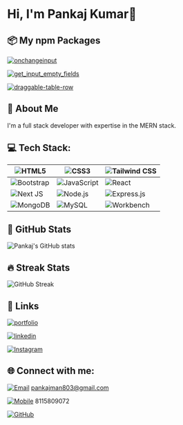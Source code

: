 # Hi, I'm Pankaj Kumar👋

## 📦 My npm Packages
[![onchangeinput](https://img.shields.io/badge/npm-onchangeinput-blue)](https://www.npmjs.com/package/onchangeinput)

[![get_input_empty_fields](https://img.shields.io/badge/npm-get__input__empty__fields-blue)](https://www.npmjs.com/package/get_input_empty_fields)

[![draggable-table-row](https://img.shields.io/badge/npm-draggable--table--row-blue)](https://www.npmjs.com/package/draggable-table-row)

## 🚀 About Me
I'm a full stack developer with expertise in the MERN stack.


## 💻 Tech Stack:

| ![HTML5](https://img.shields.io/badge/html5-%23E34F26.svg?style=for-the-badge&logo=html5&logoColor=white) | ![CSS3](https://img.shields.io/badge/css3-%231572B6.svg?style=for-the-badge&logo=css3&logoColor=white) | ![Tailwind CSS](https://img.shields.io/badge/tailwindcss-%2338B2AC.svg?style=for-the-badge&logo=tailwind-css&logoColor=white) |
| --- | --- | --- |
| ![Bootstrap](https://img.shields.io/badge/bootstrap-%23563D7C.svg?style=for-the-badge&logo=bootstrap&logoColor=white) | ![JavaScript](https://img.shields.io/badge/javascript-%23323330.svg?style=for-the-badge&logo=javascript&logoColor=%23F7DF1E) | ![React](https://img.shields.io/badge/react-%2320232a.svg?style=for-the-badge&logo=react&logoColor=%2361DAFB) |
| ![Next JS](https://img.shields.io/badge/Next-black?style=for-the-badge&logo=next.js&logoColor=white) | ![Node.js](https://img.shields.io/badge/node.js-6DA55F?style=for-the-badge&logo=node.js&logoColor=white) | ![Express.js](https://img.shields.io/badge/express.js-%23404d59.svg?style=for-the-badge&logo=express&logoColor=%2361DAFB) |
| ![MongoDB](https://img.shields.io/badge/mongodb-%2347A248.svg?style=for-the-badge&logo=mongodb&logoColor=white) | ![MySQL](https://img.shields.io/badge/mysql-%2300f.svg?style=for-the-badge&logo=mysql&logoColor=white) | ![Workbench](https://img.shields.io/badge/mysql_workbench-%2300f.svg?style=for-the-badge&logo=mysql&logoColor=white) |



## 🌟 GitHub Stats
![Pankaj's GitHub stats](https://github-readme-stats.vercel.app/api?username=Pankajkumar34&show_icons=true&theme=radical)



## 🔥 Streak Stats
![GitHub Streak](https://github-readme-streak-stats.herokuapp.com/?user=Pankajkumar34&theme=dark)



## 🔗 Links
[![portfolio](https://img.shields.io/badge/my_portfolio-000?style=for-the-badge&logo=ko-fi&logoColor=white)](https://pankajportfolio22.vercel.app/)

[![linkedin](https://img.shields.io/badge/linkedin-0A66C2?style=for-the-badge&logo=linkedin&logoColor=white)](https://www.linkedin.com/in/pankaj-kushwaha-16171326a/)

[![Instagram](https://img.shields.io/badge/Instagram-833AB4?style=for-the-badge&logo=Instagram&logoColor=white)](https://www.linkedin.com/in/pankaj-kushwaha-16171326a/)

## 🌐 Connect with me:


[![Email](https://img.shields.io/badge/Email-D14836?style=for-the-badge&logo=gmail&logoColor=white)]( pankajman803@gmail.com)
 pankajman803@gmail.com

[![Mobile](https://img.shields.io/badge/Mobile-25D366?style=for-the-badge&logo=whatsapp&logoColor=white)](tel:+8115809072) 8115809072


[![GitHub](https://img.shields.io/badge/GitHub-181717?style=for-the-badge&logo=github&logoColor=white)](https://github.com/Pankajkumar34)


